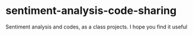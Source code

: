 # sentiment-analysis-code-sharing
Sentiment analysis and codes, as a class projects. I hope you find it useful 
